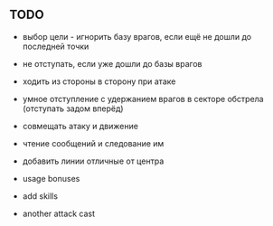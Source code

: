 TODO
---

- выбор цели - игнорить базу врагов, если ещё не дошли до последней точки
- не отступать, если уже дошли до базы врагов
- ходить из стороны в сторону при атаке

- умное отступление с удержанием врагов в секторе обстрела (отступать задом вперёд)
- совмещать атаку и движение

- чтение сообщений и следование им
- добавить линии отличные от центра

- usage bonuses
- add skills
- another attack cast

